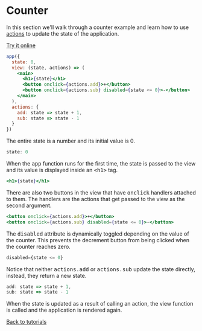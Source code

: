 # Counter

In this section we'll walk through a counter example and learn how to use [actions](/docs/actions.md) to update the state of the application.

[Try it online](https://codepen.io/hyperapp/pen/zNxZLP?editors=0010)

```jsx
app({
  state: 0,
  view: (state, actions) => (
    <main>
      <h1>{state}</h1>
      <button onclick={actions.add}>+</button>
      <button onclick={actions.sub} disabled={state <= 0}>-</button>
    </main>
  ),
  actions: {
    add: state => state + 1,
    sub: state => state - 1
  }
})
```

The entire state is a number and its initial value is 0.

```jsx
state: 0
```

When the <samp>app</samp> function runs for the first time, the state is passed to the view and its value is displayed inside an <samp>\<h1\></samp> tag.

```jsx
<h1>{state}</h1>
```

There are also two buttons in the view that have <samp>onclick</samp> handlers attached to them. The handlers are the actions that get passed to the view as the second argument.

```jsx
<button onclick={actions.add}>+</button>
<button onclick={actions.sub} disabled={state <= 0}>-</button>
```

The <samp>disabled</samp> attribute is dynamically toggled depending on the value of the counter. This prevents the decrement button from being clicked when the counter reaches zero.

```jsx
disabled={state <= 0}
```

Notice that neither <samp>actions.add</samp> or <samp>actions.sub</samp> update the state directly, instead, they return a new state.

```jsx
add: state => state + 1,
sub: state => state - 1
```

When the state is updated as a result of calling an action, the view function is called and the application is rendered again.

[Back to tutorials](/docs/tutorials.md)
